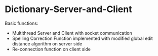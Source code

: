 # Dictionary-Server-and-Client
Basic functions:
* Multithread Server and Client with socket communication
* Spelling Correction Function implemented with modified global edit distance algorithm on server side
* Re-connection function on client side
